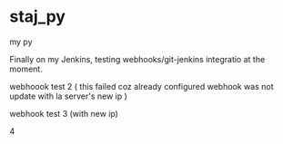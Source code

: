 # staj_py
my py

Finally on my Jenkins, testing webhooks/git-jenkins integratio at the moment.

webhoook test 2 ( this failed coz already configured webhook was not update with la server's new ip )

webhook test 3 (with new ip)


4

